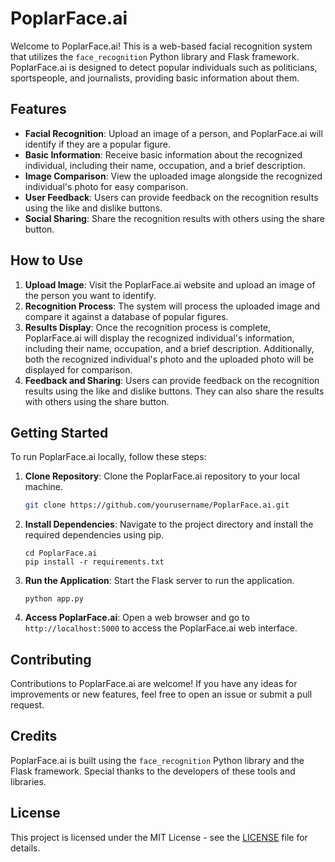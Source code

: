 # PoplarFace.ai

Welcome to PoplarFace.ai! This is a web-based facial recognition system that utilizes the `face_recognition` Python library and Flask framework. PoplarFace.ai is designed to detect popular individuals such as politicians, sportspeople, and journalists, providing basic information about them.

## Features

- **Facial Recognition**: Upload an image of a person, and PoplarFace.ai will identify if they are a popular figure.
- **Basic Information**: Receive basic information about the recognized individual, including their name, occupation, and a brief description.
- **Image Comparison**: View the uploaded image alongside the recognized individual's photo for easy comparison.
- **User Feedback**: Users can provide feedback on the recognition results using the like and dislike buttons.
- **Social Sharing**: Share the recognition results with others using the share button.

## How to Use

1. **Upload Image**: Visit the PoplarFace.ai website and upload an image of the person you want to identify.
2. **Recognition Process**: The system will process the uploaded image and compare it against a database of popular figures.
3. **Results Display**: Once the recognition process is complete, PoplarFace.ai will display the recognized individual's information, including their name, occupation, and a brief description. Additionally, both the recognized individual's photo and the uploaded photo will be displayed for comparison.
4. **Feedback and Sharing**: Users can provide feedback on the recognition results using the like and dislike buttons. They can also share the results with others using the share button.

## Getting Started

To run PoplarFace.ai locally, follow these steps:

1. **Clone Repository**: Clone the PoplarFace.ai repository to your local machine.
   ```bash
   git clone https://github.com/yourusername/PoplarFace.ai.git
   ```

2. **Install Dependencies**: Navigate to the project directory and install the required dependencies using pip.
   ```
   cd PoplarFace.ai
   pip install -r requirements.txt
   ```

3. **Run the Application**: Start the Flask server to run the application.
   ```
   python app.py
   ```

4. **Access PoplarFace.ai**: Open a web browser and go to `http://localhost:5000` to access the PoplarFace.ai web interface.

## Contributing

Contributions to PoplarFace.ai are welcome! If you have any ideas for improvements or new features, feel free to open an issue or submit a pull request.

## Credits

PoplarFace.ai is built using the `face_recognition` Python library and the Flask framework. Special thanks to the developers of these tools and libraries.

## License

This project is licensed under the MIT License - see the [LICENSE](LICENSE) file for details.